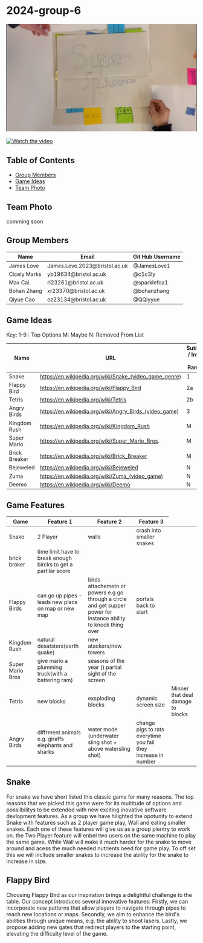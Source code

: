 # 2024-group-6

<!-- ![Super SpaceMan]()(https://uob-my.sharepoint.com/:v:/g/personal/gd23168_bristol_ac_uk/ET0LLhICslRKrZ3YEQcX0r8Bj7dizLeeorGzBLTpurAxYw?nav=eyJyZWZlcnJhbEluZm8iOnsicmVmZXJyYWxBcHAiOiJPbmVEcml2ZUZvckJ1c2luZXNzIiwicmVmZXJyYWxBcHBQbGF0Zm9ybSI6IldlYiIsInJlZmVycmFsTW9kZSI6InZpZXciLCJyZWZlcnJhbFZpZXciOiJNeUZpbGVzTGlua0NvcHkifX0&e=1oEqxc) -->

[![Super SpaceMan](<Screenshot from 2024-02-05 18-42-21.png>)]([URL-of-VIDEO](https://uob-my.sharepoint.com/:v:/g/personal/gd23168_bristol_ac_uk/ET0LLhICslRKrZ3YEQcX0r8Bj7dizLeeorGzBLTpurAxYw?nav=eyJyZWZlcnJhbEluZm8iOnsicmVmZXJyYWxBcHAiOiJPbmVEcml2ZUZvckJ1c2luZXNzIiwicmVmZXJyYWxBcHBQbGF0Zm9ybSI6IldlYiIsInJlZmVycmFsTW9kZSI6InZpZXciLCJyZWZlcnJhbFZpZXciOiJNeUZpbGVzTGlua0NvcHkifX0&e=1oEqxc) "Video Title")


[![Watch the video](https://img.youtube.com/vi/EF8C4v7JIbA/maxresdefault.jpg)](https://www.youtube.com/watch?v=EF8C4v7JIbA "Watch the video")


## Table of Contents  
- [Group Members](#group-members)
- [Game Ideas](#game-ideas)
- [Team Photo](#team-photo)

## Team Photo
comming soon 

## Group Members

<table>
    <thead>
        <th>Name</th>
        <th>Email</th>
        <th>Git Hub Username</th>
    </thead>
    <tr>
        <td>James Love</td>
        <td>James.Love.2023@bristol.ac.uk</td>
        <td>@JamesLove1</td>
    </tr>
    <tr>
        <td>Cicely Marks</td>
        <td>yb19634@bristol.ac.uk</td>
        <td>@c1c3ly</td>
    </tr>
    <tr>
        <td>Max Cai</td>
        <td>rl23261@bristol.ac.uk</td>
        <td>@sparklefoa1</td>
    </tr>
    <tr>
        <td>Bohan Zhang</td>
        <td>xr23370@bristol.ac.uk</td>
        <td>@bohanzhang</td>
    </tr>
    <tr>
        <td>Qiyue Cao</td>
        <td>oz23134@bristol.ac.uk</td>
        <td>@QQiyyue</td>
    </tr>
</table>



## Game Ideas

Key:
1-9 : Top Options
M: Maybe
N: Removed From List

| Name | URL | Sutibility / Intrest / Ranking|
| -------- | -------- | -------- |
 Snake| https://en.wikipedia.org/wiki/Snake_(video_game_genre)   | 1|
| Flappy Bird| https://en.wikipedia.org/wiki/Flappy_Bird  | 2a|
| Tetris| https://en.wikipedia.org/wiki/Tetris  | 2b |
| Angry Birds| https://en.wikipedia.org/wiki/Angry_Birds_(video_game)  | 3 |
| Kingdom Rush| https://en.wikipedia.org/wiki/Kingdom_Rush  | M |
| Super Mario| https://en.wikipedia.org/wiki/Super_Mario_Bros.  | M |
| Brick Breaker| https://en.wikipedia.org/wiki/Brick_Breaker   | M |
| Bejeweled| https://en.wikipedia.org/wiki/Bejeweled  | N |
| Zuma| https://en.wikipedia.org/wiki/Zuma_(video_game)  | N |
| Deemo| https://en.wikipedia.org/wiki/Deemo  | N |


## Game Features 

<table>
    <thead>
        <th>Game</th>
        <th>Feature 1</th>
        <th>Feature 2</th>
        <th>Feature 3</th>
    </thead>
    <tbody>
        <tr>
            <td>Snake</td>
            <td>2 Player</td>
            <td>walls</td>
            <td>crash into smaller snakes</td>        
        </tr>
        <tr>
            <td>brick braker</td>
            <td>time limit have to break enough bircks to get a partilar score</td>
            <td></td>
            <td> </td>
        </tr>
        <tr>
            <td>Flappy Birds</td>
            <td>can go up pipes - leads new place on map or new map</td>
            <td>birds attachemetn or powers e.g go through a circle and get supper power for instance ability to knock thing over </td>
            <td>portals back to start</td>
        </tr>
        <tr>
            <td>Kingdom Rush</td>
            <td>natural desatsters(earth quake)</td>
            <td>new atackers/new towers </td>
            <td></td>
        </tr>
        <tr>
            <td>Super Mario Bros</td>
            <td> give mario a plumming truck(with a battering ram)</td>
            <td>seasons of the year () partial sight of the screen </td>
            <td></td>
        </tr>
        <tr>
            <td>Tetris</td>
            <td>new blocks </td>
            <td>exsploding blocks </td>
            <td>dynamic screen size </td>
            <td>Minner that deal damage to blocks </td>
        </tr>
        <tr>
            <td>Angry Birds</td>
            <td>diffrment animals e.g. giraffs elephants and sharks</td>
            <td>water mode (underwater sling shot + above watersling shot) </td>
            <td>change pigs to rats everytime you fail they increase in number</td>
        </tr>
    </tbody>
</table>


## Snake
For snake we have short listed this classic game for many reasons. The top reasons that we picked this game were for its multitude of options and possilbilitys to be extended with new exciting inovative software devlopment features. As a group we have hilighted the opotunity to extend Snake with features such as 2 player game play, Wall and eating smaller snakes. Each one of these features will give us as a group plentry to work on. the Two Player feature will enbel two users on the same machine to play the same game. While Wall will make it much harder for the snake to move around and acess the much needed nutrients need for game play. To off set this we will incllude smaller snakes to increase the ability for the snake to increase in size.

## Flappy Bird
Choosing Flappy Bird as our inspiration brings a delightful challenge to the table. Our concept introduces several innovative features: Firstly, we can incorporate new patterns that allow players to navigate through pipes to reach new locations or maps. Secondly, we aim to enhance the bird's abilities through unique means, e.g. the ability to shoot lasers. Lastly, we propose adding new gates that redirect players to the starting point, elevating the difficulty level of the game.

<!-- https://www.youtube.com/watch?v=k899Tn_eiYk -->
